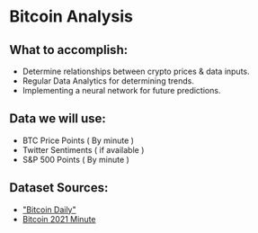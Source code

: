 # Bitcoin Analysis

<h2> What to accomplish: </h2>
<ul> 
  <li> Determine relationships between crypto prices & data inputs.
  <li> Regular Data Analytics for determining trends.
  <li> Implementing a neural network for future predictions.
</ul>

<h2> Data we will use: </h2>

<ul>
  <li> BTC Price Points ( By minute )
  <li> Twitter Sentiments ( if available )
  <li> S&P 500 Points ( By minute )
</ul>

<h2> Dataset Sources: </h2>
<ul>
  <li> <a href="https://www.kaggle.com/datasets/prasoonkottarathil/btcinusd?resource=download&select=BTC-Daily.csv">"Bitcoin Daily"</a>
  <li> <a href="https://www.kaggle.com/datasets/prasoonkottarathil/btcinusd?resource=download&select=BTC-2021min.csv">Bitcoin 2021 Minute</a>
</ul>
